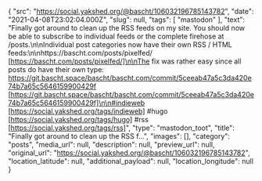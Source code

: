 {
  "src": "https://social.yakshed.org/@bascht/106032196785143782",
  "date": "2021-04-08T23:02:04.000Z",
  "slug": null,
  "tags": [
    "mastodon"
  ],
  "text": "Finally got around to clean up the RSS feeds on my site. You should now be able to subscribe to individual feeds or the complete firehose at /posts.\n\nIndividual post categories now have their own RSS / HTML feeds:\n\nhttps://bascht.com/posts/pixelfed/ [https://bascht.com/posts/pixelfed/]\n\nThe fix was rather easy since all posts do have their own type: https://git.bascht.space/bascht/bascht.com/commit/5ceeab47a5c3da420e74b7a65c5646159900429f [https://git.bascht.space/bascht/bascht.com/commit/5ceeab47a5c3da420e74b7a65c5646159900429f]\n\n#indieweb [https://social.yakshed.org/tags/indieweb] #hugo [https://social.yakshed.org/tags/hugo] #rss [https://social.yakshed.org/tags/rss]",
  "type": "mastodon_toot",
  "title": "Finally got around to clean up the RSS f…",
  "images": [],
  "category": "posts",
  "media_url": null,
  "description": null,
  "preview_url": null,
  "original_url": "https://social.yakshed.org/@bascht/106032196785143782",
  "location_latitude": null,
  "additional_payload": null,
  "location_longitude": null
}